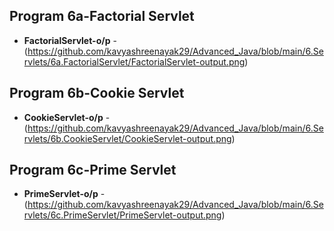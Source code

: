 ## Program 6a-Factorial Servlet
- **FactorialServlet-o/p** -(https://github.com/kavyashreenayak29/Advanced_Java/blob/main/6.Servlets/6a.FactorialServlet/FactorialServlet-output.png)
## Program 6b-Cookie Servlet
- **CookieServlet-o/p** -(https://github.com/kavyashreenayak29/Advanced_Java/blob/main/6.Servlets/6b.CookieServlet/CookieServlet-output.png)
## Program 6c-Prime Servlet
- **PrimeServlet-o/p** -(https://github.com/kavyashreenayak29/Advanced_Java/blob/main/6.Servlets/6c.PrimeServlet/PrimeServlet-output.png)
